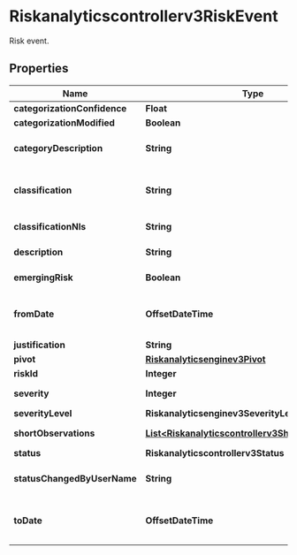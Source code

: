 

# Riskanalyticscontrollerv3RiskEvent

Risk event.

## Properties

| Name | Type | Description | Notes |
|------------ | ------------- | ------------- | -------------|
|**categorizationConfidence** | **Float** |  |  [optional] |
|**categorizationModified** | **Boolean** |  |  [optional] |
|**categoryDescription** | **String** | Category description of the risk. |  [optional] |
|**classification** | **String** | Classification of the risk // key of the classification. |  [optional] |
|**classificationNls** | **String** | Classification nls // key of nls. |  [optional] |
|**description** | **String** | Description of the risk. |  [optional] |
|**emergingRisk** | **Boolean** | Flag for emerging risks. |  [optional] |
|**fromDate** | **OffsetDateTime** | Opened date in format YYYY-MM-DDTHH:mm:ssZ. |  [optional] |
|**justification** | **String** | Justification. |  [optional] |
|**pivot** | [**Riskanalyticsenginev3Pivot**](Riskanalyticsenginev3Pivot.md) |  |  [optional] |
|**riskId** | **Integer** | Risk id. |  [optional] |
|**severity** | **Integer** | Severity of the risk. |  [optional] |
|**severityLevel** | **Riskanalyticsenginev3SeverityLevel** |  |  [optional] |
|**shortObservations** | [**List&lt;Riskanalyticscontrollerv3ShortObservation&gt;**](Riskanalyticscontrollerv3ShortObservation.md) | Observations of the risk. |  [optional] |
|**status** | **Riskanalyticscontrollerv3Status** |  |  [optional] |
|**statusChangedByUserName** | **String** | Status changed by the user name. |  [optional] |
|**toDate** | **OffsetDateTime** | Last updated date in format YYYY-MM-DDTHH:mm:ssZ. |  [optional] |



